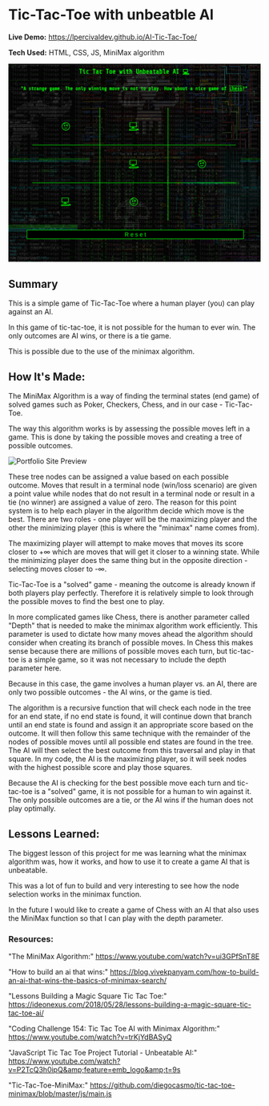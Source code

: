 # Tic-Tac-Toe with unbeatble AI

**Live Demo:** https://lpercivaldev.github.io/AI-Tic-Tac-Toe/

**Tech Used:**
HTML, CSS, JS, MiniMax algorithm

![Portfolio Site Preview](https://github.com/lpercivalDEV/AI-Tic-Tac-Toe/blob/master/game-preview.png)


## Summary
This is a simple game of Tic-Tac-Toe where a human player (you) can play against an AI.

In this game of tic-tac-toe, it is not possible for the human to ever win. The only outcomes are AI wins, or there is a tie game.

This is possible due to the use of the minimax algorithm.

## How It's Made:
The MiniMax Algorithm is a way of finding the terminal states (end game) of solved games such as Poker, Checkers, Chess, and in our case - Tic-Tac-Toe.

The way this algorithm works is by assessing the possible moves left in a game. This is done by taking the possible moves and creating a tree of possible outcomes.

![Portfolio Site Preview](https://i.imgur.com/G0qGjwu.png)

These tree nodes can be assigned a value based on each possible outcome. Moves that result in a terminal node (win/loss scenario) are given a point value while nodes that do not result in a terminal node or result in a tie (no winner) are assigned a value of zero. The reason for this point system is to help each player in the algorithm decide which move is the best. There are two roles - one player will be the maximizing player and the other the minimizing player (this is where the "minimax" name comes from).

The maximizing player will attempt to make moves that moves its score closer to +∞ which are moves that will get it closer to a winning state. While the minimizing player does the same thing but in the opposite direction - selecting moves closer to -∞.

Tic-Tac-Toe is a "solved" game - meaning the outcome is already known if both players play perfectly. Therefore it is relatively simple to look through the possible moves to find the best one to play.

In more complicated games like Chess, there is another parameter called "Depth" that is needed to make the minimax algorithm work efficiently. This parameter is used to dictate how many moves ahead the algorithm should consider when creating its branch of possible moves. In Chess this makes sense because there are millions of possible moves each turn, but tic-tac-toe is a simple game, so it was not necessary to include the depth  parameter here.

Because in this case, the game involves a human player vs. an AI, there are only two possible outcomes - the AI wins, or the game is tied.

The algorithm is a recursive function that will check each node in the tree for an end state, if no end state is found, it will continue down that branch until an end state is found and assign it an appropriate score based on the outcome. It will then follow this same technique with the remainder of the nodes of possible moves until all possible end states are found in the tree. The AI will then select the best outcome from this traversal and play in that square. In my code, the AI is the maximizing player, so it will seek nodes with the highest possible score and play those squares.

Because the AI is checking for the best possible move each turn and tic-tac-toe is a "solved" game, it is not possible for a human to win against it. The only possible outcomes are a tie, or the AI wins if the human does not play optimally.


## Lessons Learned:
The biggest lesson of this project for me was learning what the minimax algorithm was, how it works, and how to use it to create a game AI that is unbeatable.

This was a lot of fun to build and very interesting to see how the node selection works in the minimax function.

In the future I would like to create a game of Chess with an AI that also uses the MiniMax function so that I can play with the depth parameter.


### Resources:
"The MiniMax Algorithm:"
https://www.youtube.com/watch?v=ui3GPfSnT8E

"How to build an ai that wins:"
https://blog.vivekpanyam.com/how-to-build-an-ai-that-wins-the-basics-of-minimax-search/

"Lessons Building a Magic Square Tic Tac Toe:"
https://ideonexus.com/2018/05/28/lessons-building-a-magic-square-tic-tac-toe-ai/

"Coding Challenge 154: Tic Tac Toe AI with Minimax Algorithm:"
https://www.youtube.com/watch?v=trKjYdBASyQ

"JavaScript Tic Tac Toe Project Tutorial - Unbeatable AI:"
https://www.youtube.com/watch?v=P2TcQ3h0ipQ&amp;feature=emb_logo&amp;t=9s

"Tic-Tac-Toe-MiniMax:"
https://github.com/diegocasmo/tic-tac-toe-minimax/blob/master/js/main.js
